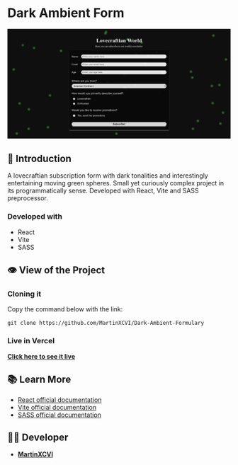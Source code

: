 # Dark Ambient Form

![Project cover screenshot](/public/project-cover.png 'Dark ambient form in desktop version')

## 📄 Introduction

A lovecraftian subscription form with dark tonalities and interestingly entertaining moving green spheres. Small yet curiously complex project in its programmatically sense. Developed with React, Vite and SASS preprocessor.

### Developed with

- React
- Vite
- SASS

## 👁️ View of the Project

### Cloning it

Copy the command below with the link:

```
git clone https://github.com/MartinXCVI/Dark-Ambient-Formulary
```

### Live in Vercel

[**Click here to see it live**](https://dark-ambient-formulary.vercel.app/)

## 📚 Learn More

- [React official documentation](https://react.dev/)
- [Vite official documentation](https://vitejs.dev/guide/)
- [SASS official documentation](https://sass-lang.com/)

## 🧑‍💻 Developer

- [**MartinXCVI**](https://github.com/MartinXCVI)
